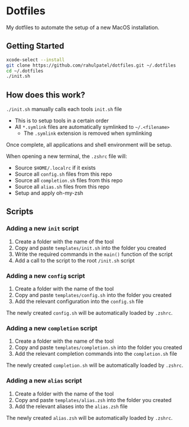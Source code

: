 # Dotfiles

My dotfiles to automate the setup of a new MacOS installation.

## Getting Started

```bash
xcode-select --install
git clone https://github.com/rahulpatel/dotfiles.git ~/.dotfiles
cd ~/.dotfiles
./init.sh
```

## How does this work?

`./init.sh` manually calls each tools `init.sh` file
  - This is to setup tools in a certain order
  - All `*.symlink` files are automatically symlinked to `~/.<filename>`
    - The `.symlink` extension is removed when symlinking

Once complete, all applications and shell environment will be setup.

When opening a new terminal, the `.zshrc` file will:
- Source `$HOME/.localrc` if it exists
- Source all `config.sh` files from this repo
- Source all `completion.sh` files from this repo
- Source all `alias.sh` files from this repo
- Setup and apply oh-my-zsh

## Scripts

### Adding a new `init` script

1. Create a folder with the name of the tool
2. Copy and paste `templates/init.sh` into the folder you created
3. Write the required commands in the `main()` function of the script
4. Add a call to the script to the root `/init.sh` script

### Adding a new `config` script

1. Create a folder with the name of the tool
2. Copy and paste `templates/config.sh` into the folder you created
3. Add the relevant configuration into the `config.sh` file

The newly created `config.sh` will be automatically loaded by `.zshrc`.

### Adding a new `completion` script

1. Create a folder with the name of the tool
2. Copy and paste `templates/completion.sh` into the folder you created
3. Add the relevant completion commands into the `completion.sh` file

The newly created `completion.sh` will be automatically loaded by `.zshrc`.

### Adding a new `alias` script

1. Create a folder with the name of the tool
2. Copy and paste `templates/alias.zsh` into the folder you created
3. Add the relevant aliases into the `alias.zsh` file

The newly created `alias.zsh` will be automatically loaded by `.zshrc`.
